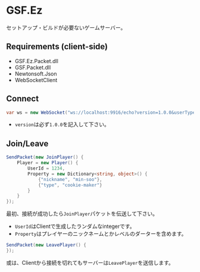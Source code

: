GSF.Ez
====

セットアップ・ビルドが必要ないゲームサーバー。

Requirements (client-side)
----
* GSF.Ez.Packet.dll
* GSF.Packet.dll
* Newtonsoft.Json
* WebSocketClient

Connect
----
```cs
var ws = new WebSocket("ws://localhost:9916/echo?version=1.0.0&userType=guest&userId=1");
```

* `version`は必ず`1.0.0`を記入して下さい。 


Join/Leave
----
```cs
SendPacket(new JoinPlayer() {
    Player = new Player() {
        UserId = 1234,
        Property = new Dictionary<string, object>() {
            {"nickname", "min-soo"},
            {"type", "cookie-maker"}
        }
    }
});
```
最初、接続が成功したら`JoinPlayer`パケットを伝送して下さい。<br>

* `UserId`はClientで生成したランダムなintegerです。
* `Property`はプレイヤーのニックネームとかレベルのダーターを含めます。

```cs
SendPacket(new LeavePlayer() {
});
```
或は、Clientから接続を切れてもサーバーは`LeavePlayer`を送信します。
